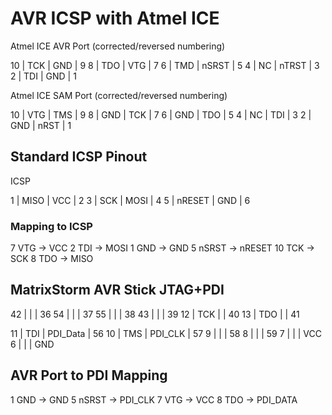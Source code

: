 # AVR ICSP with Atmel ICE

Atmel ICE AVR Port (corrected/reversed numbering)

10 | TCK  | GND   | 9
8  | TDO  | VTG   | 7
6  | TMD  | nSRST | 5
4  | NC   | nTRST | 3
2  | TDI  | GND   | 1

Atmel ICE SAM Port (corrected/reversed numbering)

10 | VTG  | TMS   | 9
8  | GND  | TCK   | 7
6  | GND  | TDO   | 5
4  | NC   | TDI   | 3
2  | GND  | nRST  | 1

## Standard ICSP Pinout

ICSP

1 | MISO   | VCC  | 2
3 | SCK    | MOSI | 4
5 | nRESET | GND  | 6

### Mapping to ICSP

7  VTG   -> VCC
2  TDI   -> MOSI
1  GND   -> GND
5  nSRST -> nRESET
10 TCK   -> SCK
8  TDO   -> MISO

## MatrixStorm AVR Stick JTAG+PDI

42 |     |          | 36
54 |     |          | 37
55 |     |          | 38
43 |     |          | 39
12 | TCK |          | 40
13 | TDO |          | 41

11 | TDI | PDI_Data | 56
10 | TMS | PDI_CLK  | 57
 9 |     |          | 58
 8 |     |          | 59
 7 |     |          | VCC
 6 |     |          | GND

## AVR Port to PDI Mapping

1 GND   -> GND
5 nSRST -> PDI_CLK
7 VTG   -> VCC
8 TDO   -> PDI_DATA
